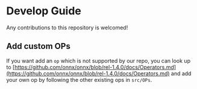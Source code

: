 # Develop Guide
Any contributions to this repository is welcomed!


## Add custom OPs
If you want add an `op` which is not supported by our repo, you can look up to [https://github.com/onnx/onnx/blob/rel-1.4.0/docs/Operators.md](https://github.com/onnx/onnx/blob/rel-1.4.0/docs/Operators.md) and add your own op by following the other existing ops in `src/OPs`.


